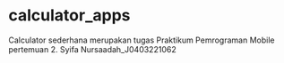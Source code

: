 # calculator_apps
Calculator sederhana merupakan tugas Praktikum Pemrograman Mobile pertemuan 2. Syifa Nursaadah_J0403221062
